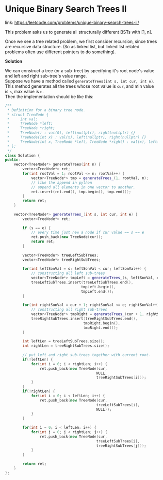 # Unique Binary Search Trees II
link: https://leetcode.com/problems/unique-binary-search-trees-ii/

This problem asks us to generate all structurally different BSTs with [1, n].   

Once we see a tree related problem, we first consider recursion, since trees are recursive data structure. (So as linked list, but linked list related problems often use different pointers to do something).

**Solution**  

We can construct a tree (or a sub-tree) by specifying it's root node's value and left and right sub-tree's value range.   
Suppose we have a method called `generateTrees(int s, int cur, int e)`. This method generates all the trees whose root value is `cur`, and min value is `s`, max value is `e`.   
Then the implementation should be like this:

```C++
/**
 * Definition for a binary tree node.
 * struct TreeNode {
 *     int val;
 *     TreeNode *left;
 *     TreeNode *right;
 *     TreeNode() : val(0), left(nullptr), right(nullptr) {}
 *     TreeNode(int x) : val(x), left(nullptr), right(nullptr) {}
 *     TreeNode(int x, TreeNode *left, TreeNode *right) : val(x), left(left), right(right) {}
 * };
 */
class Solution {
public:
    vector<TreeNode*> generateTrees(int n) {
        vector<TreeNode*> ret;
        for(int rootVal = 1; rootVal <= n; rootVal++) {
            vector<TreeNode*> tmp = generateTrees_(1, rootVal, n);
            // like the append in python
            // append all elements in one vector to another.
            ret.insert(ret.end(), tmp.begin(), tmp.end());
        }
        return ret;
    }
    
    vector<TreeNode*> generateTrees_(int s, int cur, int e) {
        vector<TreeNode*> ret;
        
        if (s == e) {
            // every time just new a node if cur value == s == e
            ret.push_back(new TreeNode(cur));
            return ret;
        }
        
        vector<TreeNode*> treeLeftSubTrees;
        vector<TreeNode*> treeRightSubTrees;
        
        for(int leftSonVal = s; leftSonVal < cur; leftSonVal++) {
            // constructing all left sub-trees
            vector<TreeNode*> tmpLeft = generateTrees_(s, leftSonVal, cur - 1);
            treeLeftSubTrees.insert(treeLeftSubTrees.end(),
                                   tmpLeft.begin(),
                                   tmpLeft.end());
        }
        
        for(int rightSonVal = cur + 1; rightSonVal <= e; rightSonVal++) {
            // constructing all right sub-trees
            vector<TreeNode*> tmpRight = generateTrees_(cur + 1, rightSonVal, e);
            treeRightSubTrees.insert(treeRightSubTrees.end(),
                                    tmpRight.begin(),
                                    tmpRight.end());
        }
        
        int leftLen = treeLeftSubTrees.size();
        int rightLen = treeRightSubTrees.size();
        
        // put left and right sub-trees together with current root.
        if(!leftLen) {
            for(int i = 0; i < rightLen; i++) {
                ret.push_back(new TreeNode(cur, 
                                          NULL,
                                          treeRightSubTrees[i]));
            }
        }
        if(!rightLen) {
            for(int i = 0; i < leftLen; i++) {
                ret.push_back(new TreeNode(cur,
                                          treeLeftSubTrees[i],
                                          NULL));
            }
        }
        
        for(int i = 0; i < leftLen; i++) {
            for(int j = 0; j < rightLen; j++) {
                ret.push_back(new TreeNode(cur,
                                          treeLeftSubTrees[i],
                                          treeRightSubTrees[j]));
            }
        }
        
        return ret;
    }
};
```